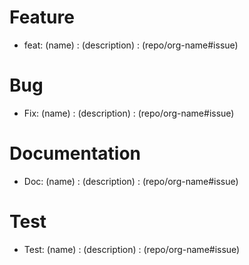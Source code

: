 # Feature

- feat: (name) : (description) : (repo/org-name#issue)

# Bug

- Fix: (name) : (description) : (repo/org-name#issue)

# Documentation

- Doc: (name) : (description) : (repo/org-name#issue)

# Test

- Test: (name) : (description) : (repo/org-name#issue)